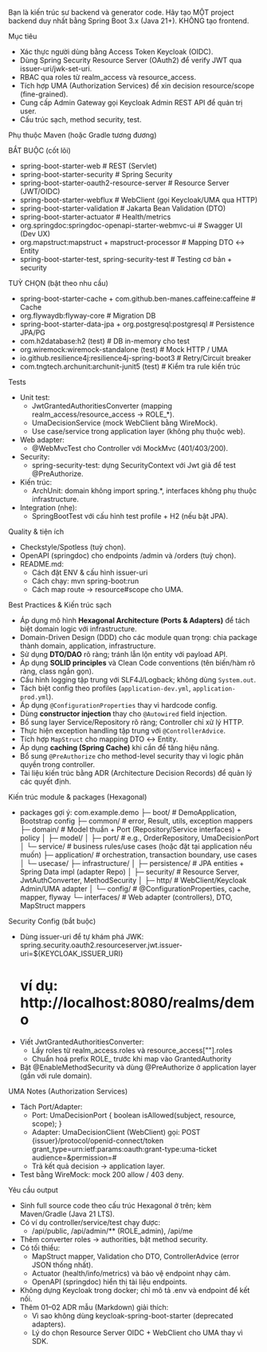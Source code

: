 Bạn là kiến trúc sư backend và generator code. Hãy tạo MỘT project backend duy nhất bằng Spring Boot 3.x (Java 21+). KHÔNG tạo frontend.

Mục tiêu

- Xác thực người dùng bằng Access Token Keycloak (OIDC).
- Dùng Spring Security Resource Server (OAuth2) để verify JWT qua issuer-uri/jwk-set-uri.
- RBAC qua roles từ realm_access và resource_access.
- Tích hợp UMA (Authorization Services) để xin decision resource/scope (fine-grained).
- Cung cấp Admin Gateway gọi Keycloak Admin REST API để quản trị user.
- Cấu trúc sạch, method security, test.

Phụ thuộc Maven (hoặc Gradle tương đương)

BẮT BUỘC (cốt lõi)
- spring-boot-starter-web                    # REST (Servlet)
- spring-boot-starter-security               # Spring Security
- spring-boot-starter-oauth2-resource-server # Resource Server (JWT/OIDC)
- spring-boot-starter-webflux                # WebClient (gọi Keycloak/UMA qua HTTP)
- spring-boot-starter-validation             # Jakarta Bean Validation (DTO)
- spring-boot-starter-actuator               # Health/metrics
- org.springdoc:springdoc-openapi-starter-webmvc-ui  # Swagger UI (Dev UX)
- org.mapstruct:mapstruct + mapstruct-processor      # Mapping DTO ↔ Entity
- spring-boot-starter-test, spring-security-test     # Testing cơ bản + security

TUỲ CHỌN (bật theo nhu cầu)
- spring-boot-starter-cache + com.github.ben-manes.caffeine:caffeine  # Cache
- org.flywaydb:flyway-core                                             # Migration DB
- spring-boot-starter-data-jpa + org.postgresql:postgresql             # Persistence JPA/PG
- com.h2database:h2 (test)                                             # DB in-memory cho test
- org.wiremock:wiremock-standalone (test)                              # Mock HTTP / UMA
- io.github.resilience4j:resilience4j-spring-boot3                     # Retry/Circuit breaker
- com.tngtech.archunit:archunit-junit5 (test)                          # Kiểm tra rule kiến trúc

Tests

- Unit test:
  - JwtGrantedAuthoritiesConverter (mapping realm_access/resource_access → ROLE_*).
  - UmaDecisionService (mock WebClient bằng WireMock).
  - Use case/service trong application layer (không phụ thuộc web).
- Web adapter:
  - @WebMvcTest cho Controller với MockMvc (401/403/200).
- Security:
  - spring-security-test: dựng SecurityContext với Jwt giả để test @PreAuthorize.
- Kiến trúc:
  - ArchUnit: domain không import spring.*, interfaces không phụ thuộc infrastructure.
- Integration (nhẹ):
  - SpringBootTest với cấu hình test profile + H2 (nếu bật JPA).

Quality & tiện ích

- Checkstyle/Spotless (tuỳ chọn).
- OpenAPI (springdoc) cho endpoints /admin và /orders (tuỳ chọn).
- README.md:
  - Cách đặt ENV & cấu hình issuer-uri
  - Cách chạy: mvn spring-boot:run
  - Cách map route -> resource#scope cho UMA.


Best Practices & Kiến trúc sạch

- Áp dụng mô hình **Hexagonal Architecture (Ports & Adapters)** để tách biệt domain logic với infrastructure.
- Domain-Driven Design (DDD) cho các module quan trọng: chia package thành domain, application, infrastructure.
- Sử dụng **DTO/DAO** rõ ràng; tránh lẫn lộn entity với payload API.
- Áp dụng **SOLID principles** và Clean Code conventions (tên biến/hàm rõ ràng, class ngắn gọn).
- Cấu hình logging tập trung với SLF4J/Logback; không dùng `System.out`.
- Tách biệt config theo profiles (`application-dev.yml`, `application-prod.yml`).
- Áp dụng `@ConfigurationProperties` thay vì hardcode config.
- Dùng **constructor injection** thay cho `@Autowired` field injection.
- Bổ sung layer Service/Repository rõ ràng; Controller chỉ xử lý HTTP.
- Thực hiện exception handling tập trung với `@ControllerAdvice`.
- Tích hợp `MapStruct` cho mapping DTO ↔ Entity.
- Áp dụng **caching (Spring Cache)** khi cần để tăng hiệu năng.
- Bổ sung `@PreAuthorize` cho method-level security thay vì logic phân quyền trong controller.
- Tài liệu kiến trúc bằng ADR (Architecture Decision Records) để quản lý các quyết định.

Kiến trúc module & packages (Hexagonal)

- packages gợi ý:
  com.example.demo
  ├─ boot/                 # DemoApplication, Bootstrap config
  ├─ common/               # error, Result, utils, exception mappers
  ├─ domain/               # Model thuần + Port (Repository/Service interfaces) + policy
  │  ├─ model/
  │  ├─ port/              # e.g., OrderRepository, UmaDecisionPort
  │  └─ service/           # business rules/use cases (hoặc đặt tại application nếu muốn)
  ├─ application/          # orchestration, transaction boundary, use cases
  │  └─ usecase/
  ├─ infrastructure/
  │  ├─ persistence/       # JPA entities + Spring Data impl (adapter Repo)
  │  ├─ security/          # Resource Server, JwtAuthConverter, MethodSecurity
  │  ├─ http/              # WebClient/Keycloak Admin/UMA adapter
  │  └─ config/            # @ConfigurationProperties, cache, mapper, flyway
  └─ interfaces/           # Web adapter (controllers), DTO, MapStruct mappers

Security Config (bắt buộc)

- Dùng issuer-uri để tự khám phá JWK:
  spring.security.oauth2.resourceserver.jwt.issuer-uri=${KEYCLOAK_ISSUER_URI}
  # ví dụ: http://localhost:8080/realms/demo
- Viết JwtGrantedAuthoritiesConverter:
  - Lấy roles từ realm_access.roles và resource_access["<clientId>"].roles
  - Chuẩn hoá prefix ROLE_ trước khi map vào GrantedAuthority
- Bật @EnableMethodSecurity và dùng @PreAuthorize ở application layer (gần với rule domain).

UMA Notes (Authorization Services)

- Tách Port/Adapter:
  - Port: UmaDecisionPort { boolean isAllowed(subject, resource, scope); }
  - Adapter: UmaDecisionClient (WebClient) gọi:
    POST {issuer}/protocol/openid-connect/token
    grant_type=urn:ietf:params:oauth:grant-type:uma-ticket
    audience=<clientId>&permission=<resource>#<scope>
  - Trả kết quả decision → application layer.
- Test bằng WireMock: mock 200 allow / 403 deny.

Yêu cầu output

- Sinh full source code theo cấu trúc Hexagonal ở trên; kèm Maven/Gradle (Java 21 LTS).
- Có ví dụ controller/service/test chạy được:
  - /api/public, /api/admin/** (ROLE_admin), /api/me
- Thêm converter roles → authorities, bật method security.
- Có tối thiểu:
  - MapStruct mapper, Validation cho DTO, ControllerAdvice (error JSON thống nhất).
  - Actuator (health/info/metrics) và bảo vệ endpoint nhạy cảm.
  - OpenAPI (springdoc) hiển thị tài liệu endpoints.
- Không dựng Keycloak trong docker; chỉ mô tả .env và endpoint để kết nối.
- Thêm 01–02 ADR mẫu (Markdown) giải thích: 
  - Vì sao không dùng keycloak-spring-boot-starter (deprecated adapters).
  - Lý do chọn Resource Server OIDC + WebClient cho UMA thay vì SDK.
